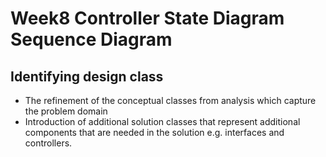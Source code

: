 # Week8 Controller State Diagram Sequence Diagram

## Identifying design class

- The refinement of the conceptual classes from analysis which capture the problem domain  
- Introduction of additional solution classes that represent additional components that are needed in the solution e.g. interfaces and controllers.



